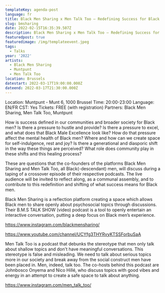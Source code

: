 ```yaml
---
templateKey: agenda-post
language: fr
title: Black Men Sharing x Men Talk Too – Redefining Success for Black Men
slug: bmsharing
date: 2022-02-15T16:35:39.507Z
description: Black Men Sharing x Men Talk Too – Redefining Success for Black Men
featuredpost: true
featuredimage: /img/templateevent.jpeg
tags:
  - Talks
year: '2022'
artists:
  - Black Men Sharing
  - Muntpunt
  - Men Talk Too
location: Brussels
datestart: 2022-03-17T19:00:00.000Z
dateend: 2022-03-17T21:30:00.000Z
---
```

Location: Muntpunt - Munt 6, 1000 Brussel
Time: 20:00-23:00
Language: EN/FR
CST: Yes
Tickets: FREE (with registration)
Partners: Black Men Sharing, Men Talk Too, Muntpunt

How is success defined in our communities and broader society for Black men? Is there a pressure to hustle and provide? Is there a pressure to excel, and what does that Black Male Excellence look like? How do that pressure affect the mental health of Black men? Where and how can we create space for self-indulgence, rest and joy? Is there a generational and diasporic shift in the way these things are perceived? What role does community play in these shifts and this healing process?

These are questions that the co-founders of the platforms Black Men Sharing and Men Talk Too, all Black(-descendant) men, will discuss during a taping of a crossover episode of their respective podcasts. The live audience will be invited to reflect along, as a communal assembly, and to contribute to this redefinition and shifting of what success means for Black men.

Black Men Sharing is a reflection platform creating a space which allows Black men to share openly about psychosocial topics through discussions. Their B.M.S TALK SHOW (video) podcast is a tool to openly entertain an interactive conversation, putting a deep focus on Black men’s experience.

https://www.instagram.com/blackmensharing/

https://www.youtube.com/channel/UCYfg3THYRvyKTSSForbuSaA

Men Talk Too is a podcast that debunks the stereotype that men only talk about shallow topics and don't have meaningful conversations. This stereotype is false and misleading. We need to talk about serious topics more in our society and break away from the social construct men have been placed in. Men, indeed, talk too. The co-hosts behind this podcast are Johnbosco Onyema and Nico Hillé, who discuss topics with good vibes and energy in an attempt to create a safe space to talk about anything.

https://www.instagram.com/men_talk_too/
